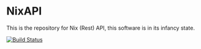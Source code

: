 NixAPI
======

This is the repository for Nix (Rest) API, this software is in its infancy state.

[![Build Status](https://drone.matejc.com/api/badges/matejc/nixapi/status.svg)](https://drone.matejc.com/matejc/nixapi)
